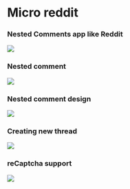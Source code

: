 # Micro reddit
### Nested Comments app like Reddit
![](https://res.cloudinary.com/malaika/image/upload/v1537210489/Screenshot_2018-09-17_Micro_Reddit_1.png)
<br>
### Nested comment
![](https://res.cloudinary.com/malaika/image/upload/v1537210345/Screenshot_2018-09-17_Micro_Reddit.png)
<br>
### Nested comment design
![](https://res.cloudinary.com/malaika/image/upload/v1537210940/Screenshot_2018-09-17_Micro_Reddit_3.png)
<br>
### Creating new thread
![](https://res.cloudinary.com/malaika/image/upload/v1537210973/Screenshot_2018-09-17_Micro_Reddit_5.png)
<br>
### reCaptcha support
![](https://res.cloudinary.com/malaika/image/upload/v1537210995/Screenshot_2018-09-17_Micro_Reddit_6.png)
